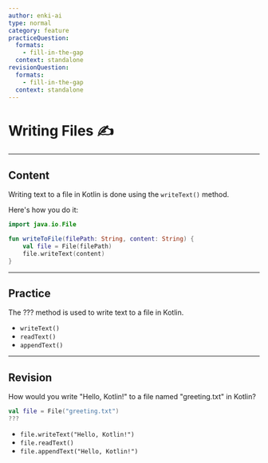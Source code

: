 ```yaml
---
author: enki-ai
type: normal
category: feature
practiceQuestion:
  formats:
    - fill-in-the-gap
  context: standalone
revisionQuestion:
  formats:
    - fill-in-the-gap
  context: standalone
---
```


# Writing Files ✍️

---
## Content

Writing text to a file in Kotlin is done using the `writeText()` method.

Here's how you do it:

```kotlin
import java.io.File

fun writeToFile(filePath: String, content: String) {
    val file = File(filePath)
    file.writeText(content)
}
```
  
---
## Practice

The ??? method is used to write text to a file in Kotlin.

- `writeText()`
- `readText()`
- `appendText()`

---
## Revision

How would you write "Hello, Kotlin!" to a file named "greeting.txt" in Kotlin?

```kotlin
val file = File("greeting.txt")
???
```

- `file.writeText("Hello, Kotlin!")`
- `file.readText()`
- `file.appendText("Hello, Kotlin!")`